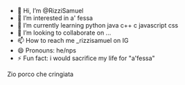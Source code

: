 - 👋 Hi, I’m @RizziSamuel
- 👀 I’m interested in a' fessa
- 🌱 I’m currently learning python java c++ c javascript css
- 💞️ I’m looking to collaborate on ...
- 📫 How to reach me _rizzisamuel on IG
- 😄 Pronouns: he/nps
- ⚡ Fun fact: i would sacrifice my life for "a'fessa"

<!---
RizziSamuel/RizziSamuel is a ✨ special ✨ repository because its `README.md` (this file) appears on your GitHub profile.
You can click the Preview link to take a look at your changes.
--->
Zio porco che cringiata
